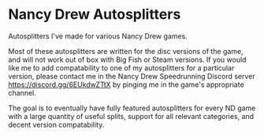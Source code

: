 # Nancy Drew Autosplitters
Autosplitters I've made for various Nancy Drew games.

Most of these autosplitters are written for the disc versions of the game, and will not work out of box with Big Fish or Steam versions. If you would like me to add compatability to one of my autosplitters for a particular version, please contact me in the Nancy Drew Speedrunning Discord server https://discord.gg/6EUkdwZTtX by pinging me in the game's appropriate channel.

The goal is to eventually have fully featured autosplitters for every ND game with a large quantity of useful splits, support for all relevant categories, and decent version compatability.
